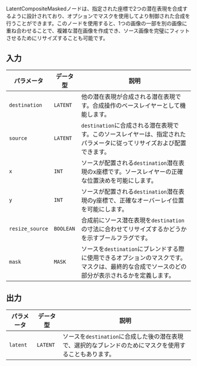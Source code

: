 
LatentCompositeMaskedノードは、指定された座標で2つの潜在表現を合成するように設計されており、オプションでマスクを使用してより制御された合成を行うことができます。このノードを使用すると、1つの画像の一部を別の画像に重ね合わせることで、複雑な潜在画像を作成でき、ソース画像を完璧にフィットさせるためにリサイズすることも可能です。

## 入力

| パラメータ | データ型 | 説明 |
|-----------|-------------|-------------|
| `destination` | `LATENT`    | 他の潜在表現が合成される潜在表現です。合成操作のベースレイヤーとして機能します。 |
| `source` | `LATENT`    | `destination`に合成される潜在表現です。このソースレイヤーは、指定されたパラメータに従ってリサイズおよび配置できます。 |
| `x` | `INT`       | ソースが配置される`destination`潜在表現のx座標です。ソースレイヤーの正確な位置決めを可能にします。 |
| `y` | `INT`       | ソースが配置される`destination`潜在表現のy座標で、正確なオーバーレイ位置を可能にします。 |
| `resize_source` | `BOOLEAN` | 合成前にソース潜在表現を`destination`の寸法に合わせてリサイズするかどうかを示すブールフラグです。 |
| `mask` | `MASK`     | ソースを`destination`にブレンドする際に使用できるオプションのマスクです。マスクは、最終的な合成でソースのどの部分が表示されるかを定義します。 |

## 出力

| パラメータ | データ型 | 説明 |
|-----------|-------------|-------------|
| `latent`  | `LATENT`    | ソースを`destination`に合成した後の潜在表現で、選択的なブレンドのためにマスクを使用することもあります。 |
